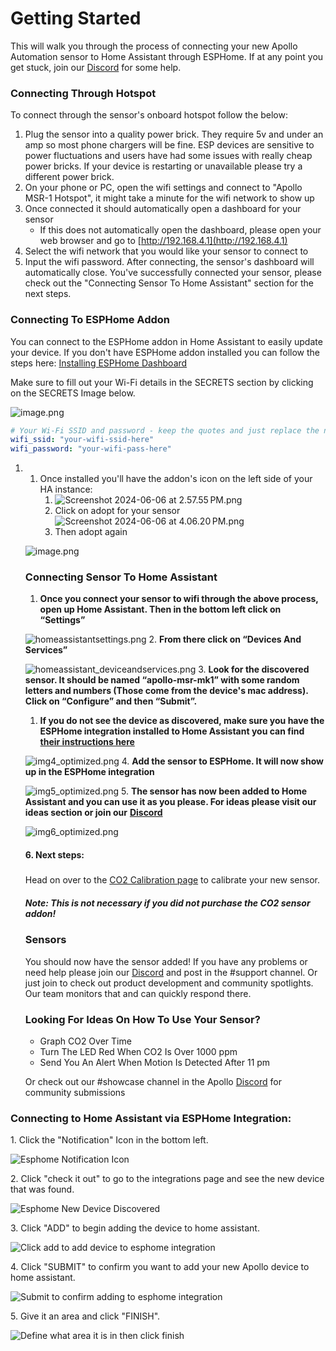 # Getting Started

This will walk you through the process of connecting your new Apollo Automation sensor to Home Assistant through ESPHome. If at any point you get stuck, join our [Discord](https://dsc.gg/apolloautomation) for some help.

### Connecting Through Hotspot

To connect through the sensor's onboard hotspot follow the below:

1. Plug the sensor into a quality power brick. They require 5v and under an amp so most phone chargers will be fine. ESP devices are sensitive to power fluctuations and users have had some issues with really cheap power bricks. If your device is restarting or unavailable please try a different power brick.
2. On your phone or PC, open the wifi settings and connect to "Apollo MSR-1 Hotspot", it might take a minute for the wifi network to show up
3. Once connected it should automatically open a dashboard for your sensor
   * If this does not automatically open the dashboard, please open your web browser and go to [http://192.168.4.1](http://192.168.4.1)
4. Select the wifi network that you would like your sensor to connect to
5. Input the wifi password. After connecting, the sensor's dashboard will automatically close. You've successfully connected your sensor, please check out the "Connecting Sensor To Home Assistant" section for the next steps.

### Connecting To ESPHome Addon

You can connect to the ESPHome addon in Home Assistant to easily update your device. If you don't have ESPHome addon installed you can follow the steps here: [Installing ESPHome Dashboard](https://esphome.io/guides/getting_started_hassio.html)

Make sure to fill out your Wi-Fi details in the SECRETS section by clicking on the SECRETS Image below.

![image.png](../assets/9P0image.png)

```yaml
# Your Wi-Fi SSID and password - keep the quotes and just replace the name and password between the quotes!
wifi_ssid: "your-wifi-ssid-here"
wifi_password: "your-wifi-pass-here"
```

1. 1. Once installed you'll have the addon's icon on the left side of your HA instance:
      1. ![Screenshot 2024-06-06 at 2.57.55 PM.png](../assets/screenshot-2024-06-06-at-2-57-55-pm.png)
      2. Click on adopt for your sensor![Screenshot 2024-06-06 at 4.06.20 PM.png](../assets/screenshot-2024-06-06-at-4-06-20-pm.png)
      3. Then adopt again

   ![image.png](../assets/image.png)

   ###

   ### Connecting Sensor To Home Assistant

   1. **Once you connect your sensor to wifi through the above process, open up Home Assistant. Then in the bottom left click on “Settings”**

   ![homeassistantsettings.png](../assets/homeassistantsettings.png) 2. **From there click on “Devices And Services”**

   ![homeassistant_deviceandservices.png](../assets/homeassistant-deviceandservices.png) 3. **Look for the discovered sensor. It should be named “apollo-msr-mk1” with some random letters and numbers (Those come from the device's mac address). Click on “Configure” and then “Submit”.**
   1. **If you do not see the device as discovered, make sure you have the ESPHome integration installed to Home Assistant you can find** [**their instructions here**](https://esphome.io/guides/getting_started_hassio.html#connecting-your-device-to-home-assistant)

   ![img4_optimized.png](../assets/img4-optimized.png) 4. **Add the sensor to ESPHome. It will now show up in the ESPHome integration**

   ![img5_optimized.png](../assets/img5-optimized.png) 5. **The sensor has now been added to Home Assistant and you can use it as you please. For ideas please visit our ideas section or join our** [**Discord**](https://dsc.gg/apolloautomation)

   ![img6_optimized.png](../assets/img6-optimized.png)

   #### 6\. Next steps:

   #####

   Head on over to the [CO2 Calibration page](https://wiki.apolloautomation.com/products/general/calibrating-and-updating/co2-calibration/) to calibrate your new sensor.

   ##### Note: This is not necessary if you did not purchase the CO2 sensor addon!

   ### Sensors

   You should now have the sensor added! If you have any problems or need help please join our [Discord](https://dsc.gg/apolloautomation) and post in the \#support channel. Or just join to check out product development and community spotlights. Our team monitors that and can quickly respond there.

   ### Looking For Ideas On How To Use Your Sensor?

   * Graph CO2 Over Time
   * Turn The LED Red When CO2 Is Over 1000 ppm
   * Send You An Alert When Motion Is Detected After 11 pm

   Or check out our \#showcase channel in the Apollo [Discord](https://dsc.gg/apolloautomation) for community submissions

### Connecting to Home Assistant via ESPHome Integration:

1\. Click the "Notification" Icon in the bottom left.

![](../../../assets/connect-to-esphome-integration-1.png "Esphome Notification Icon")

2\. Click "check it out" to go to the integrations page and see the new device that was found.

![](../../../assets/connect-to-esphome-integration-2.png "Esphome New Device Discovered")

3\. Click "ADD" to begin adding the device to home assistant.

![Click add to add device to esphome integration](../../../assets/connect-to-esphome-integration-3.png)

4\. Click "SUBMIT" to confirm you want to add your new Apollo device to home assistant.

![Submit to confirm adding to esphome integration](../../../assets/connect-to-esphome-integration-4.png)

5\. Give it an area and click "FINISH".

![Define what area it is in then click finish](../../../assets/connect-to-esphome-integration-5.png)